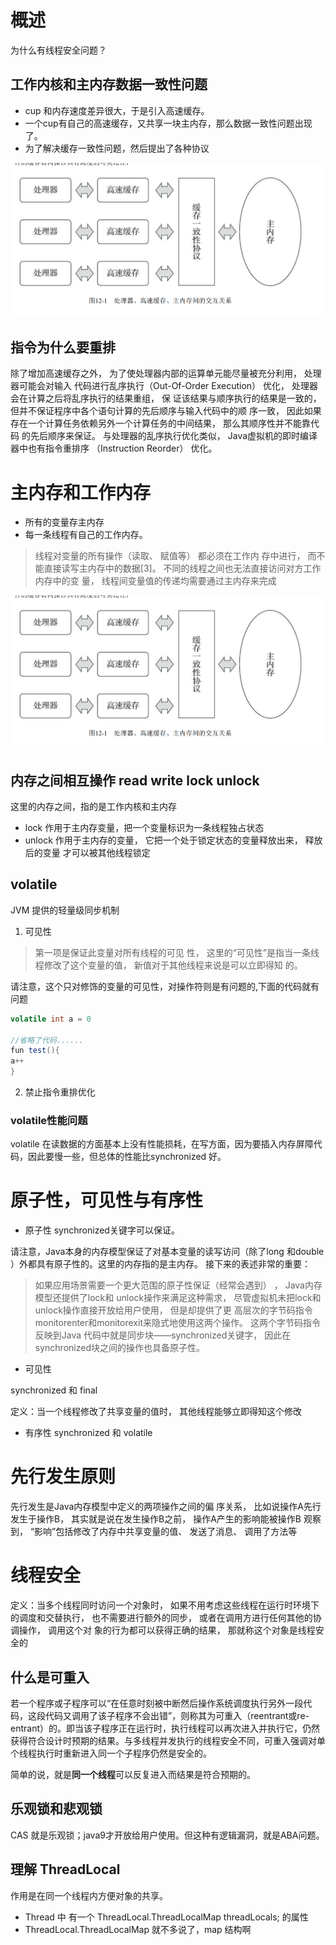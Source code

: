# 概述

为什么有线程安全问题？

## 工作内核和主内存数据一致性问题

- cup 和内存速度差异很大，于是引入高速缓存。
- 一个cup有自己的高速缓存，又共享一块主内存，那么数据一致性问题出现了。
- 为了解决缓存一致性问题，然后提出了各种协议


![image](assets/WechatIMG20.jpg)


## 指令为什么要重排

除了增加高速缓存之外， 为了使处理器内部的运算单元能尽量被充分利用， 处理器可能会对输入
代码进行乱序执行（Out-Of-Order Execution） 优化， 处理器会在计算之后将乱序执行的结果重组， 保
证该结果与顺序执行的结果是一致的， 但并不保证程序中各个语句计算的先后顺序与输入代码中的顺
序一致， 因此如果存在一个计算任务依赖另外一个计算任务的中间结果， 那么其顺序性并不能靠代码
的先后顺序来保证。 与处理器的乱序执行优化类似， Java虚拟机的即时编译器中也有指令重排序
（Instruction Reorder） 优化。


# 主内存和工作内存

- 所有的变量存主内存
- 每一条线程有自己的工作内存。
> 线程对变量的所有操作（读取、 赋值等） 都必须在工作内
存中进行， 而不能直接读写主内存中的数据[3]。 不同的线程之间也无法直接访问对方工作内存中的变
量， 线程间变量值的传递均需要通过主内存来完成

![image](assets/WechatIMG20.jpg)


## 内存之间相互操作 read write lock unlock

这里的内存之间，指的是工作内核和主内存


- lock 作用于主内存变量，把一个变量标识为一条线程独占状态
- unlock  作用于主内存的变量， 它把一个处于锁定状态的变量释放出来， 释放后的变量
才可以被其他线程锁定

## volatile

JVM 提供的轻量级同步机制

1.  可见性 
>  第一项是保证此变量对所有线程的可见
性， 这里的“可见性”是指当一条线程修改了这个变量的值， 新值对于其他线程来说是可以立即得知
的。

请注意，这个只对修饰的变量的可见性，对操作符则是有问题的,下面的代码就有问题

``` java 
volatile int a = 0

//省略了代码......
fun test(){
a++
}
```

2. 禁止指令重排优化

### volatile性能问题

volatile 在读数据的方面基本上没有性能损耗，在写方面，因为要插入内存屏障代码，因此要慢一些，但总体的性能比synchronized 好。

# 原子性，可见性与有序性

- 原子性 
synchronized关键字可以保证。

请注意，Java本身的内存模型保证了对基本变量的读写访问（除了long 和double ）外都具有原子性的。这里的内存指的是主内存。
接下来的表述非常的重要：

> 如果应用场景需要一个更大范围的原子性保证（经常会遇到） ， Java内存模型还提供了lock和
unlock操作来满足这种需求， 尽管虚拟机未把lock和unlock操作直接开放给用户使用， 但是却提供了更
高层次的字节码指令monitorenter和monitorexit来隐式地使用这两个操作。 这两个字节码指令反映到Java
代码中就是同步块——synchronized关键字， 因此在synchronized块之间的操作也具备原子性。


- 可见性

synchronized 和 final

定义：当一个线程修改了共享变量的值时， 其他线程能够立即得知这个修改

- 有序性
synchronized 和 volatile


# 先行发生原则

先行发生是Java内存模型中定义的两项操作之间的偏
序关系， 比如说操作A先行发生于操作B， 其实就是说在发生操作B之前， 操作A产生的影响能被操作B
观察到， “影响”包括修改了内存中共享变量的值、 发送了消息、 调用了方法等

# 线程安全

定义：当多个线程同时访问一个对象时， 如果不用考虑这些线程在运行时环境下
的调度和交替执行， 也不需要进行额外的同步， 或者在调用方进行任何其他的协调操作， 调用这个对
象的行为都可以获得正确的结果， 那就称这个对象是线程安全的

## 什么是可重入


若一个程序或子程序可以“在任意时刻被中断然后操作系统调度执行另外一段代码，这段代码又调用了该子程序不会出错”，则称其为可重入（reentrant或re-entrant）的。即当该子程序正在运行时，执行线程可以再次进入并执行它，仍然获得符合设计时预期的结果。与多线程并发执行的线程安全不同，可重入强调对单个线程执行时重新进入同一个子程序仍然是安全的。

简单的说，就是**同一个线程**可以反复进入而结果是符合预期的。

## 乐观锁和悲观锁

CAS  就是乐观锁；java9才开放给用户使用。但这种有逻辑漏洞，就是ABA问题。



## 理解 ThreadLocal

作用是在同一个线程内方便对象的共享。

- Thread  中 有一个 ThreadLocal.ThreadLocalMap threadLocals; 的属性
- ThreadLocal.ThreadLocalMap  就不多说了，map 结构啊
  